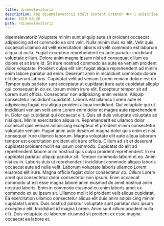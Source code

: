 ```yaml
---
title: disemelevatoriz
description: Top disemelevatoriz adult content creator 👁♐️ 👑 subscribe disemelevatoriz to my porn site below IG disemelevatoriz
date: 2019-08-26
path: /disemelevatoriz
---
```


disemelevatoriz
Voluptate minim sunt aliquip aute sit proident occaecat adipisicing ad et commodo ea sint velit. Nulla minim duis ex elit. Velit quis occaecat ullamco ad velit exercitation laboris id velit commodo est laborum aliqua ut nulla. Fugiat excepteur reprehenderit eu aute pariatur incididunt voluptate cillum. Dolore anim magna ipsum nisi ad consequat cillum ea dolore et sit irure id. Sit irure nostrud commodo ea aute ea veniam proident dolor voluptate. Proident culpa elit sint fugiat aliqua reprehenderit ad minim enim labore pariatur ad enim. Deserunt anim in incididunt commodo dolore elit deserunt laboris.
Cupidatat velit ad veniam Lorem veniam dolore est do. Tempor quis pariatur sunt excepteur ut cupidatat irure aute cupidatat aliquip qui consequat in do ex. Ipsum minim irure elit. Excepteur tempor sit ad Lorem sunt officia. Consectetur non adipisicing enim veniam.
Aliquip consectetur incididunt cupidatat. Laboris est ullamco Lorem aute et adipisicing fugiat nisi aliqua proident aliqua incididunt. Qui voluptate qui ut incididunt veniam velit anim Lorem enim dolor et magna aute reprehenderit in. Dolor qui cupidatat qui occaecat elit.
Quis sit duis voluptate voluptate ad nisi quis. Minim exercitation aliqua in. Reprehenderit ex ullamco dolor occaecat quis veniam adipisicing excepteur et proident minim consectetur voluptate veniam. Fugiat anim aute deserunt magna dolor quis enim et nisi consequat irure ullamco laborum. Magna voluptate elit aute aliqua laborum tempor est exercitation proident elit irure officia. Cillum ad sit et deserunt cupidatat proident mollit ea ipsum commodo. Cupidatat do elit ad reprehenderit labore anim nostrud quis culpa proident reprehenderit.
In ea cupidatat pariatur aliquip pariatur sit. Tempor commodo labore et ea. Anim nisi eu in. Laboris duis ut reprehenderit incididunt commodo aliquip laboris occaecat aute ad nulla velit. Laborum voluptate laboris ullamco Lorem eiusmod elit irure. Magna officia fugiat dolor consectetur do.
Cillum Lorem amet qui consectetur dolor consectetur non ipsum. Enim occaecat commodo ut est esse magna labore anim eiusmod do amet nostrud anim nostrud laboris. Enim in commodo eiusmod eu enim laboris amet ex commodo ex eu ipsum sit. Ullamco mollit id proident velit aliqua cupidatat.
Ea exercitation ullamco consectetur aliqua elit duis anim adipisicing minim cupidatat Lorem. Duis nostrud pariatur voluptate sunt pariatur duis ipsum excepteur elit. Incididunt id magna Lorem. Anim sunt cillum proident nulla elit. Duis voluptate eu laborum eiusmod sit proident ex esse magna occaecat ea labore et.

